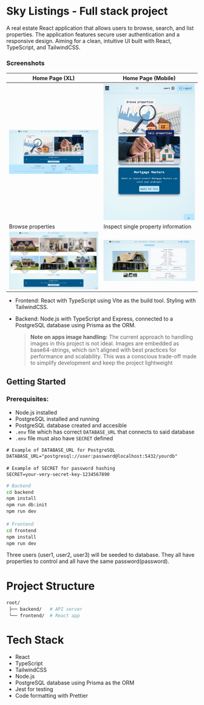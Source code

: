 # Sky Listings - Full stack project

A real estate React application that allows users to browse, search, and list properties. The application features secure user authentication and a responsive design. Aiming for a clean, intuitive UI built with React, TypeScript, and TailwindCSS.

### Screenshots

| Home Page (XL)                                                         | Home Page (Mobile)                                                                  |
| ---------------------------------------------------------------------- | ----------------------------------------------------------------------------------- |
| ![Home XL](./frontend/public/screenshots/xl-home-page.jpg)             | ![Home SM](./frontend/public/screenshots/small-home-page.jpg)                       |
| Browse properties                                                      | Inspect single property information                                                 |
| ![Browse Many](./frontend/public/screenshots/xl-browse-properties.jpg) | ![Browse Single](./frontend/public/screenshots/single-property-inspection-page.jpg) |

- Frontend: React with TypeScript using Vite as the build tool. Styling with TailwindCSS.
- Backend: Node.js with TypeScript and Express, connected to a PostgreSQL database using Prisma as the ORM.

  > **Note on apps image handling:**
  > The current approach to handling images in this project is not ideal. Images are embedded as base64-strings, which isn't aligned with best practices for performance and scalability. This was a conscious trade-off made to simplify development and keep the project lightweight

## Getting Started

### Prerequisites:

- Node.js installed
- PostgreSQL installed and running
- PostgreSQL database created and accesible
- `.env` file which has correct `DATABASE_URL` that connects to said database
- `.env` file must also have `SECRET` defined

```env
# Example of DATABASE_URL for PostgreSQL
DATABASE_URL="postgresql://user:password@localhost:5432/yourdb"

# Example of SECRET for password hashing
SECRET=your-very-secret-key-1234567890
```

```bash
# Backend
cd backend
npm install
npm run db:init
npm run dev

# Frontend
cd frontend
npm install
npm run dev
```

Three users (user1, user2, user3) will be seeded to database. They all have properties to control and all have the same password(password).

# Project Structure

```bash
root/
 ├── backend/   # API server
 └── frontend/  # React app
```

# Tech Stack

- React
- TypeScript
- TailwindCSS
- Node.js
- PostgreSQL database using Prisma as the ORM
- Jest for testing
- Code formatting with Prettier
